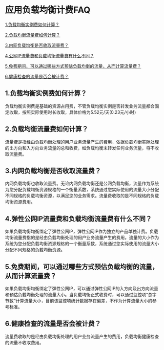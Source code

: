 
# 应用负载均衡计费FAQ

[1.负载均衡实例费如何计算？](Price-FAQ#user-content-1)

[2.负载均衡流量费如何计算？](Price-FAQ#user-content-2)

[3.内网负载均衡是否收取流量费？](Price-FAQ#user-content-3)

[4.公网IP流量费和负载均衡流量费有什么不同？](Price-FAQ#user-content-3)

[5.免费期间，可以通过哪些方式预估负载均衡的流量，从而计算流量费？](Price-FAQ#user-content-3)

[6.健康检查的流量是否会被计费？](Price-FAQ#user-content-3)

## 1.负载均衡实例费如何计算？
<div id="user-content-1"></div>

负载均衡实例费是基础的资源占用费，不管负载均衡实例是否转发业务流量都会固定收取，按照实际使用时长收取，具体价格为5.52元/天(0.23元/小时)

## 2.负载均衡流量费如何计算？
<div id="user-content-2"></div>

流量费是指经由负载均衡处理的用户业务流量产生的费用，依据负载均衡实际处理的出方向和入方向业务流量的总和收费，如负载均衡未转发任何业务流量，将不收取流量费。

## 3.内网负载均衡是否收取流量费？
<div id="user-content-3"></div>

内网负载均衡也收取流量费。无论内网负载均衡还是公网负载均衡，流量作为系统为您分配负载均衡资源规格的一个衡量系数，系统通过您实际使用的流量大小分配不同规格的负载均衡资源，以满足您的业务需求。流量费收取的是不同规格的负载均衡资源费用。

## 4.弹性公网IP流量费和负载均衡流量费有什么不同？
<div id="user-content-4"></div>

如果负载均衡均衡绑定了弹性公网IP，弹性公网IP作为独立的产品单独计费。负载均衡流量费指的是经由负载均衡处理的用户业务流量产生的费用，流量的大小作为系统为您分配负载均衡资源规格的一个衡量系数，系统通过您实际使用的流量大小分配不同规格的负载均衡资源。

## 5.免费期间，可以通过哪些方式预估负载均衡的流量，从而计算流量费？
<div id="user-content-5"></div>

如果负载均衡均衡绑定了弹性公网IP，可以通过弹性公网IP的入方向及出方向流量和预估负载均衡处理的流量大小。当负载均衡正式收费时，可以通过监控项“总字节数”计算流量大小，目前该监控项统计数据存在偏差，不作为计算流量大小的参考标准。

## 6.健康检查的流量是否会被计费？
<div id="user-content-6"></div>

流量费收取的是经由负载均衡处理的用户业务流量产生的费用，负载均衡健康检查的流量不收取费用。

